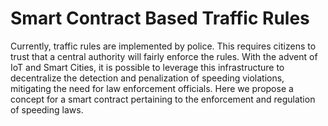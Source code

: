 # Smart Contract Based Traffic Rules

Currently, traffic rules are implemented by police.
This requires citizens to trust that a central authority will fairly
enforce the rules. With the advent of IoT and Smart Cities,
it is possible to leverage this infrastructure to decentralize the
detection and penalization of speeding violations, mitigating the
need for law enforcement officials. Here we propose a concept for
a smart contract pertaining to the enforcement and regulation
of speeding laws.
